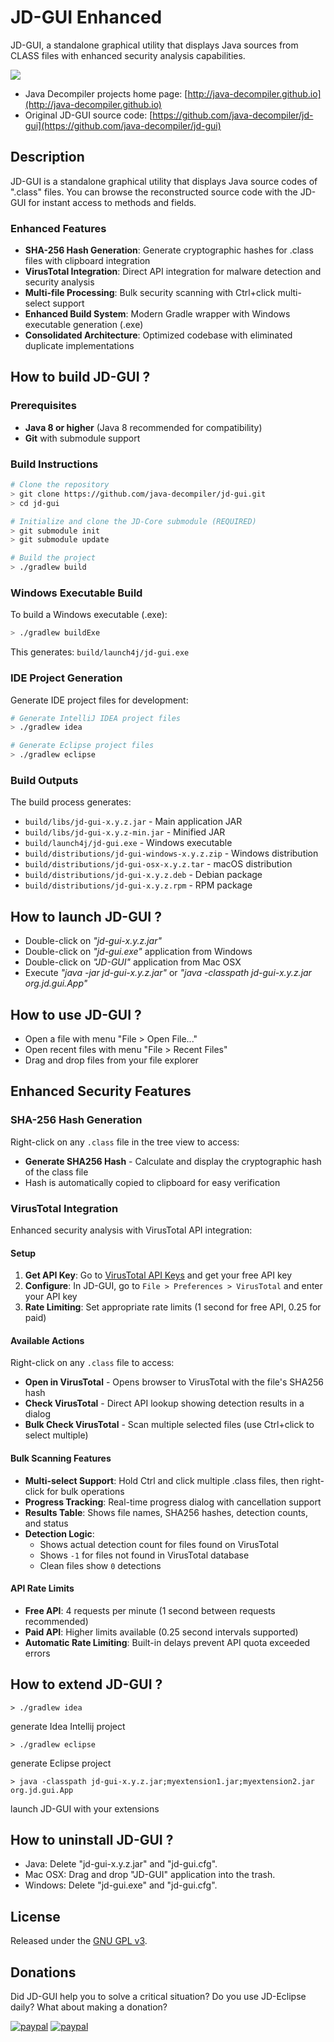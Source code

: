 # JD-GUI Enhanced

JD-GUI, a standalone graphical utility that displays Java sources from CLASS files with enhanced security analysis capabilities.

![](https://raw.githubusercontent.com/java-decompiler/jd-gui/master/src/website/img/jd-gui.png)

- Java Decompiler projects home page: [http://java-decompiler.github.io](http://java-decompiler.github.io)
- Original JD-GUI source code: [https://github.com/java-decompiler/jd-gui](https://github.com/java-decompiler/jd-gui)

## Description
JD-GUI is a standalone graphical utility that displays Java source codes of
".class" files. You can browse the reconstructed source code with the JD-GUI
for instant access to methods and fields.

### Enhanced Features
- **SHA-256 Hash Generation**: Generate cryptographic hashes for .class files with clipboard integration
- **VirusTotal Integration**: Direct API integration for malware detection and security analysis
- **Multi-file Processing**: Bulk security scanning with Ctrl+click multi-select support
- **Enhanced Build System**: Modern Gradle wrapper with Windows executable generation (.exe)
- **Consolidated Architecture**: Optimized codebase with eliminated duplicate implementations

## How to build JD-GUI ?

### Prerequisites
- **Java 8 or higher** (Java 8 recommended for compatibility)
- **Git** with submodule support

### Build Instructions
```bash
# Clone the repository
> git clone https://github.com/java-decompiler/jd-gui.git
> cd jd-gui

# Initialize and clone the JD-Core submodule (REQUIRED)
> git submodule init
> git submodule update

# Build the project
> ./gradlew build
```

### Windows Executable Build
To build a Windows executable (.exe):
```bash
> ./gradlew buildExe
```
This generates: `build/launch4j/jd-gui.exe`

### IDE Project Generation
Generate IDE project files for development:
```bash
# Generate IntelliJ IDEA project files
> ./gradlew idea

# Generate Eclipse project files
> ./gradlew eclipse
```

### Build Outputs
The build process generates:
- `build/libs/jd-gui-x.y.z.jar` - Main application JAR
- `build/libs/jd-gui-x.y.z-min.jar` - Minified JAR
- `build/launch4j/jd-gui.exe` - Windows executable
- `build/distributions/jd-gui-windows-x.y.z.zip` - Windows distribution
- `build/distributions/jd-gui-osx-x.y.z.tar` - macOS distribution
- `build/distributions/jd-gui-x.y.z.deb` - Debian package
- `build/distributions/jd-gui-x.y.z.rpm` - RPM package

## How to launch JD-GUI ?
- Double-click on _"jd-gui-x.y.z.jar"_
- Double-click on _"jd-gui.exe"_ application from Windows
- Double-click on _"JD-GUI"_ application from Mac OSX
- Execute _"java -jar jd-gui-x.y.z.jar"_ or _"java -classpath jd-gui-x.y.z.jar org.jd.gui.App"_

## How to use JD-GUI ?
- Open a file with menu "File > Open File..."
- Open recent files with menu "File > Recent Files"
- Drag and drop files from your file explorer

## Enhanced Security Features

### SHA-256 Hash Generation
Right-click on any `.class` file in the tree view to access:
- **Generate SHA256 Hash** - Calculate and display the cryptographic hash of the class file
- Hash is automatically copied to clipboard for easy verification

### VirusTotal Integration
Enhanced security analysis with VirusTotal API integration:

#### Setup
1. **Get API Key**: Go to [VirusTotal API Keys](https://www.virustotal.com/gui/my-apikey) and get your free API key
2. **Configure**: In JD-GUI, go to `File > Preferences > VirusTotal` and enter your API key
3. **Rate Limiting**: Set appropriate rate limits (1 second for free API, 0.25 for paid)

#### Available Actions
Right-click on any `.class` file to access:

- **Open in VirusTotal** - Opens browser to VirusTotal with the file's SHA256 hash
- **Check VirusTotal** - Direct API lookup showing detection results in a dialog
- **Bulk Check VirusTotal** - Scan multiple selected files (use Ctrl+click to select multiple)

#### Bulk Scanning Features
- **Multi-select Support**: Hold Ctrl and click multiple .class files, then right-click for bulk operations
- **Progress Tracking**: Real-time progress dialog with cancellation support
- **Results Table**: Shows file names, SHA256 hashes, detection counts, and status
- **Detection Logic**:
  - Shows actual detection count for files found on VirusTotal
  - Shows `-1` for files not found in VirusTotal database
  - Clean files show `0` detections

#### API Rate Limits
- **Free API**: 4 requests per minute (1 second between requests recommended)
- **Paid API**: Higher limits available (0.25 second intervals supported)
- **Automatic Rate Limiting**: Built-in delays prevent API quota exceeded errors

## How to extend JD-GUI ?
```
> ./gradlew idea 
```
generate Idea Intellij project
```
> ./gradlew eclipse
```
generate Eclipse project
```
> java -classpath jd-gui-x.y.z.jar;myextension1.jar;myextension2.jar org.jd.gui.App
```
launch JD-GUI with your extensions

## How to uninstall JD-GUI ?
- Java: Delete "jd-gui-x.y.z.jar" and "jd-gui.cfg".
- Mac OSX: Drag and drop "JD-GUI" application into the trash.
- Windows: Delete "jd-gui.exe" and "jd-gui.cfg".

## License
Released under the [GNU GPL v3](LICENSE).

## Donations
Did JD-GUI help you to solve a critical situation? Do you use JD-Eclipse daily? What about making a donation?

[![paypal](https://raw.githubusercontent.com/java-decompiler/jd-gui/master/src/website/img/btn_donate_euro.gif)](https://www.paypal.com/cgi-bin/webscr?cmd=_s-xclick&hosted_button_id=C88ZMVZ78RF22) [![paypal](https://raw.githubusercontent.com/java-decompiler/jd-gui/master/src/website/img/btn_donate_usd.gif)](https://www.paypal.com/cgi-bin/webscr?cmd=_s-xclick&hosted_button_id=CRMXT4Y4QLQGU)
